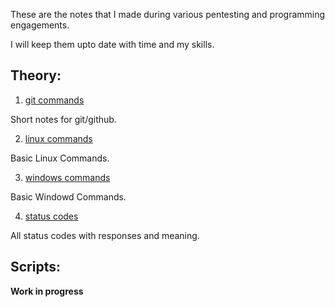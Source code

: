 These are the notes that I made during various pentesting and programming engagements.

I will keep them upto date with time and my skills.

## Theory:

1. [git commands](src/git.md)

Short notes for git/github.

2. [linux commands](src/linuxcmd.md)

Basic Linux Commands.

3. [windows commands](src/wincmd.md)

Basic Windowd Commands.

4. [status codes](src/status_codes.md)

All status codes with responses and meaning.

## Scripts:

**Work in progress**



